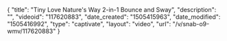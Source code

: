 {
    "title": "Tiny Love Nature's Way 2-in-1 Bounce and Sway",
    "description": "",
    "videoid": "117620883",
    "date_created": "1505415963",
    "date_modified": "1505416992",
    "type": "captivate",
    "layout": "video",
    "url": "\/v\/snab-o9-wmv\/117620883"
}